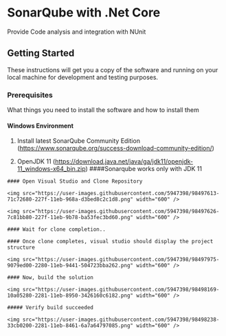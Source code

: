 # SonarQube with .Net Core

Provide Code analysis and integration with NUnit

## Getting Started

These instructions will get you a copy of the software and running on your local machine for development and testing purposes.

### Prerequisites

What things you need to install the software and how to install them

#### Windows Environment

1. Install latest SonarQube Community Edition
(https://www.sonarqube.org/success-download-community-edition/)

2. OpenJDK 11
(https://download.java.net/java/ga/jdk11/openjdk-11_windows-x64_bin.zip) ####Sonarqube works only with JDK 11



```
#### Open Visual Studio and Clone Repository

<img src="https://user-images.githubusercontent.com/5947398/98497613-71c72680-227f-11eb-968a-d3bed8c2c1d8.png" width="600" />

<img src="https://user-images.githubusercontent.com/5947398/98497626-7c81bb80-227f-11eb-9b78-ba53fec3bd60.png" width="600" />

#### Wait for clone completion..

#### Once clone completes, visual studio should display the project structure

<img src="https://user-images.githubusercontent.com/5947398/98497975-9079ed00-2280-11eb-9441-504723bba262.png" width="600" />

#### Now, build the solution

<img src="https://user-images.githubusercontent.com/5947398/98498169-10a05280-2281-11eb-8950-3426160c6182.png" width="600" />

##### Verify build succeeded

<img src="https://user-images.githubusercontent.com/5947398/98498238-33cb0200-2281-11eb-8461-6a7a64797085.png" width="600" />
